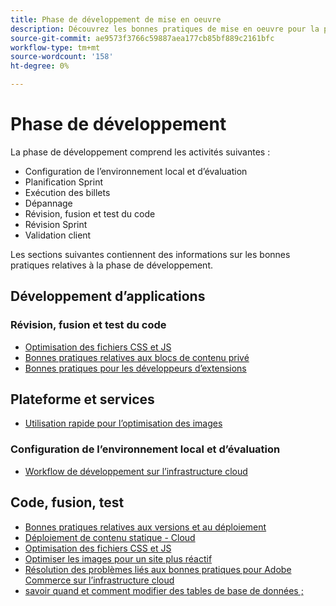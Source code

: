 ```yaml
---
title: Phase de développement de mise en oeuvre
description: Découvrez les bonnes pratiques de mise en oeuvre pour la phase de développement des projets Adobe Commerce.
source-git-commit: ae9573f3766c59887aea177cb85bf889c2161bfc
workflow-type: tm+mt
source-wordcount: '158'
ht-degree: 0%

---
```



# Phase de développement

La phase de développement comprend les activités suivantes :

- Configuration de l’environnement local et d’évaluation
- Planification Sprint
- Exécution des billets
- Dépannage
- Révision, fusion et test du code
- Révision Sprint
- Validation client

Les sections suivantes contiennent des informations sur les bonnes pratiques relatives à la phase de développement.

## Développement d’applications

### Révision, fusion et test du code

<!--Assets not yet integrated
- Guidelines and standards
  - [Development best practices](https://wiki.corp.adobe.com/x/nT4ykw)
  - [Code Review](https://wiki.corp.adobe.com/x/qT4ykw)
  - [Debugging Magento 2](https://wiki.corp.adobe.com/x/nz4ykw) (wiki)
-->
- [Optimisation des fichiers CSS et JS](optimize-css-js-files.md)
- [Bonnes pratiques relatives aux blocs de contenu privé](private-content-block-configuration.md)
- [Bonnes pratiques pour les développeurs d’extensions](https://developer.adobe.com/commerce/php/best-practices/)

<!--Assets not yet integrated

  - [Best practices for theme development](https://wiki.corp.adobe.com/pages/viewpage.action?spaceKey=MAGPS&title=Best+Practices+for+Theme+Development)
  - [Module basis](https://wiki.corp.adobe.com/x/kz4ykw) (wiki) — Develop custom modules
  - [Exception Handling](https://wiki.corp.adobe.com/x/nz4ykw)
  - [Custom code copyrights](https://wiki.corp.adobe.com/x/lj4ykw)
- Source control and package management - wiki articles
  - [Code management - Git vs. Composer](https://wiki.corp.adobe.com/x/pz4ykw)
  - [Git branching strategy](https://wiki.corp.adobe.com/display/MAGPS/Git+Branching+Strategy)
  - [Composer development](https://wiki.corp.adobe.com/x/mD4ykw)
  - [Composer patching](https://wiki.corp.adobe.com/x/mj4ykw)
  - [Composer project structure](https://wiki.corp.adobe.com/x/mT4ykw)
  - [Composer tips and tricks](https://wiki.corp.adobe.com/x/lz4ykw)
-->

## Plateforme et services

- [Utilisation rapide pour l’optimisation des images](image-optimization.md)

### Configuration de l’environnement local et d’évaluation

- [Workflow de développement sur l’infrastructure cloud](https://experienceleague.adobe.com/docs/commerce-cloud-service/user-guide/architecture/pro-develop-deploy-workflow.html)

## Code, fusion, test

- [Bonnes pratiques relatives aux versions et au déploiement](https://experienceleague.adobe.com/docs/commerce-cloud-service/user-guide/develop/deploy/best-practices.html)
- [Déploiement de contenu statique - Cloud](static-content-deployment.md)
- [Optimisation des fichiers CSS et JS](optimize-css-js-files.md)
- [Optimiser les images pour un site plus réactif](image-optimization.md)
- [Résolution des problèmes liés aux bonnes pratiques pour Adobe Commerce sur l’infrastructure cloud](troubleshooting.md)
- [savoir quand et comment modifier des tables de base de données ;](modifying-core-and-third-party-tables.md)
